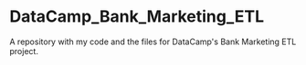 # DataCamp_Bank_Marketing_ETL
A repository with my code and the files for DataCamp's Bank Marketing ETL project.
